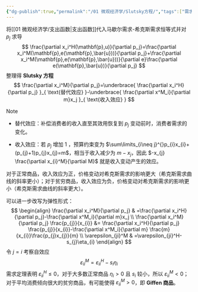 ```yaml
---
{"dg-publish":true,"permalink":"/01 微观经济学/Slutsky方程/","tags":["需求理论"],"created":"2024-07-22T16:38:25.000+08:00","updated":"2024-07-22T16:38:25.000+08:00"}
---
```


将[[01 微观经济学/支出函数\|支出函数]]代入马歇尔需求-希克斯需求恒等式并对 $p_{j}$ 求导
$$
\frac{\partial x_i^H(\mathbf{p},u)}{\partial p_j}=\frac{\partial x_i^M(\mathbf{p},e(\mathbf{p},\bar{u}))}{\partial p_j}+\frac{\partial x_i^M(\mathbf{p},e(\mathbf{p},\bar{u}))}{\partial e}\frac{\partial e(\mathbf{p},\bar{u})}{\partial p_j}
$$
整理得 **Slutsky 方程**
$$
\frac{\partial x_i^M}{\partial p_j}=\underbrace{ \frac{\partial x_i^H}{\partial p_j} }_{ \text{替代效应} }-\underbrace{ \frac{\partial x^M_i}{\partial m}x_j }_{ \text{收入效应} }
$$
> [!NOTE]
> - 替代效应：补偿消费者的收入直至其效用恢复到 $p_{j}$ 变动前时，消费者需求的变化。
> 
> - 收入效应：若 $p_{j}$ 增加 $1$ ，预算约束变为 $\sum\limits_{i\neq j}^{}p_{i}x_{i}+(p_{j}+1)p_{j}x_{j}=m$，相当于收入减少为 $m-x_{j}$，因此 $-x_{j} \frac{\partial x_{i}^M}{\partial M}$ 就是收入变动产生的效应。
> 
> 对于正常商品，收入效应为正，价格变动对希克斯需求的影响更大（希克斯需求曲线的斜率更小）；对于贫穷商品，收入效应为负，价格变动对希克斯需求的影响更小（希克斯需求曲线的斜率更大）。

可以进一步改写为弹性形式：
$$
\begin{align}
\frac{\partial x_i^M}{\partial p_j} & =\frac{\partial x_i^H}{\partial p_j}-\frac{\partial x^M_i}{\partial m}x_j \\
\frac{\partial x_i^M}{\partial p_j} \frac{p_{j}}{x_{i}} &= \frac{\partial x_i^H}{\partial p_j} \frac{p_{j}}{x_{i}}-\frac{\partial x^M_i}{\partial m} \frac{m}{x_{i}}\frac{p_{j}x_{j}}{m} \\
\varepsilon_{ji}^M & =\varepsilon_{ji}^H-s_{j}\eta_{i}
\end{align}
$$
令 $j=i$ 考察自效应
$$
\varepsilon_{ii}^M =\varepsilon_{ii}^H-s_{i}\eta_{i}
$$
需求定理表明 $\varepsilon_{ii}^H \le 0$，对于大多数正常商品 $\eta_i>0$ 且 $s_i$ 较小，所以 $\varepsilon_{ii}^M<0$；对于平均消费倾向很大的贫穷商品，有可能使得 $\varepsilon_{ii}^M>0$，即 **Giffen 商品**。